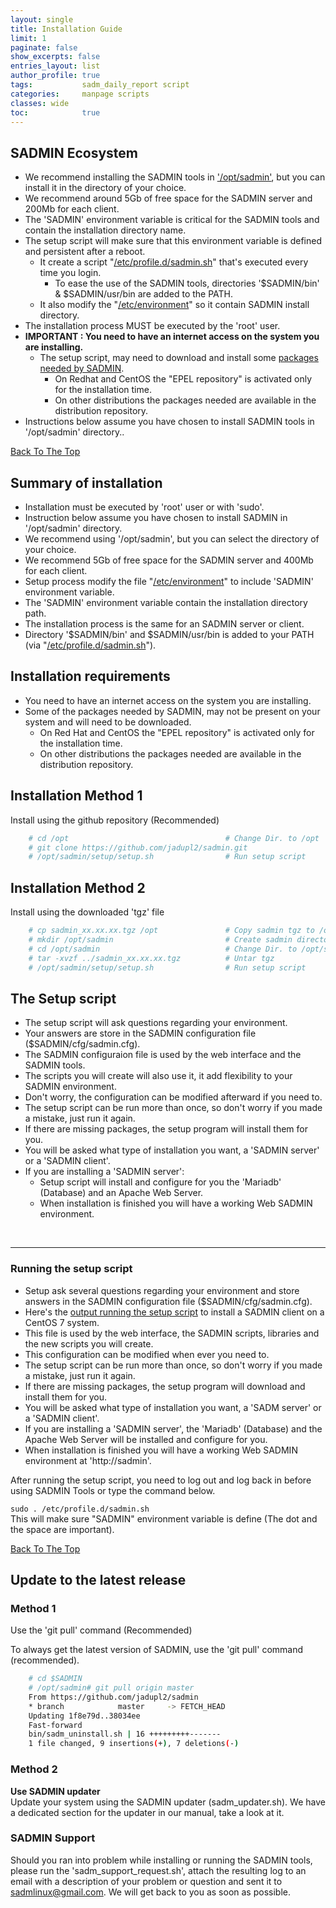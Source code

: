 ```yaml
---
layout: single
title: Installation Guide
limit: 1
paginate: false
show_excerpts: false
entries_layout: list
author_profile: true
tags:           sadm_daily_report script 
categories:     manpage scripts 
classes: wide
toc:            true
---
```


## SADMIN Ecosystem

* We recommend installing the SADMIN tools in ['/opt/sadmin'](/assets/img/directory_structure.png), 
but you can install it in the directory of your choice.
* We recommend around 5Gb of free space for the SADMIN server and 200Mb for each client.
* The 'SADMIN' environment variable is critical for the SADMIN tools and contain the installation directory name.
* The setup script will make sure that this environment variable is defined and persistent after a reboot.
  * It create a script "[/etc/profile.d/sadmin.sh](https://sadmin.ca/assets/img/files/etc_profile_d_sadmin_sh.png)" that's executed every time you login.
    * To ease the use of the SADMIN tools, directories '$SADMIN/bin' & $SADMIN/usr/bin are added to the PATH.
  * It also modify the "[/etc/environment](https://sadmin.ca/assets/img/files/etc_environment.png)" so it contain SADMIN install directory.
* The installation process MUST be executed by the 'root' user.
* **IMPORTANT : You need to have an internet access on the system you are installing.**  
  * The setup script, may need to download and install some [packages needed by SADMIN](https://sadmin.ca/_pages/requirements).
    * On Redhat and CentOS the "EPEL repository" is activated only for the installation time.
    * On other distributions the packages needed are available in the distribution repository.
* Instructions below assume you have chosen to install SADMIN tools in '/opt/sadmin' directory..

[Back To The Top](#top_of_page)

## Summary of installation

- Installation must be executed by 'root' user or with 'sudo'.
- Instruction below assume you have chosen to install SADMIN in '/opt/sadmin' directory.
- We recommend using '/opt/sadmin', but you can select the directory of your choice.
- We recommend 5Gb of free space for the SADMIN server and 400Mb for each client.
- Setup process modify the file "[/etc/environment](/assets/img/files/etc_environment.png)" to include 'SADMIN' environment variable.
- The 'SADMIN' environment variable contain the installation directory path.
- The installation process is the same for an SADMIN server or client.
- Directory '$SADMIN/bin' and $SADMIN/usr/bin is added to your PATH (via "[/etc/profile.d/sadmin.sh](/assets/img/files/etc_profile_d_sadmin_sh.png)"). 

## Installation requirements
- You need to have an internet access on the system you are installing.
- Some of the packages needed by SADMIN, may not be present on your system and will need to be downloaded.
  - On Red Hat and CentOS the "EPEL repository" is activated only for the installation time.
  - On other distributions the packages needed are available in the distribution repository.

 
## Installation Method 1  
Install using the github repository (Recommended)
```bash
    # cd /opt                                   # Change Dir. to /opt
    # git clone https://github.com/jadupl2/sadmin.git
    # /opt/sadmin/setup/setup.sh                # Run setup script
```

## Installation Method 2  
Install using the downloaded 'tgz' file   
```bash
    # cp sadmin_xx.xx.xx.tgz /opt               # Copy sadmin tgz to /opt
    # mkdir /opt/sadmin                         # Create sadmin directory
    # cd /opt/sadmin                            # Change Dir. to /opt/sadmin
    # tar -xvzf ../sadmin_xx.xx.xx.tgz          # Untar tgz
    # /opt/sadmin/setup/setup.sh                # Run setup script
```

## The Setup script  
- The setup script will ask questions regarding your environment.  
- Your answers are store in the SADMIN configuration file ($SADMIN/cfg/sadmin.cfg).  
- The SADMIN configuraion file is used by the web interface and the SADMIN tools.  
- The scripts you will create will also use it, it add flexibility to your SADMIN environment.  
- Don't worry, the configuration can be modified afterward if you need to.  
- The setup script can be run more than once, so don't worry if you made a mistake, just run it again.  
- If there are missing packages, the setup program will install them for you.  
- You will be asked what type of installation you want, a 'SADMIN server' or a 'SADMIN client'.  
- If you are installing a 'SADMIN server':  
    - Setup script will install and configure for you the 'Mariadb' (Database) and an Apache Web Server.  
    - When installation is finished you will have a working Web SADMIN environment.  


<br>

---

### Running the setup script
* Setup ask several questions regarding your environment and store answers in the SADMIN configuration file ($SADMIN/cfg/sadmin.cfg).  
* Here's the [output running the setup script](https://sadmin.ca/assets//pdf/setup_centos7.pdf) to install a SADMIN client on a CentOS 7 system.
* This file is used by the web interface, the SADMIN scripts, libraries and the new scripts you will create.  
* This configuration can be modified when ever you need to.  
* The setup script can be run more than once, so don't worry if you made a mistake, just run it again.
* If there are missing packages, the setup program will download and install them for you.
* You will be asked what type of installation you want, a 'SADM server' or a 'SADMIN client'.
* If you are installing a 'SADMIN server', the 'Mariadb' (Database) and the Apache Web Server will be installed and configure for you.  
* When installation is finished you will have a working Web SADMIN environment at 'http://sadmin'.

After running the setup script, you need to log out and log back in before using SADMIN Tools or type the command below.  

`sudo . /etc/profile.d/sadmin.sh`   
This will make sure "SADMIN" environment variable is define (The dot and the space are important).  

[Back To The Top](#top_of_page)



## Update to the latest release  

### Method 1  
Use the 'git pull' command (Recommended)

To always get the latest version of SADMIN, use the 'git pull' command (recommended).
```bash
    # cd $SADMIN
    # /opt/sadmin# git pull origin master
    From https://github.com/jadupl2/sadmin
    * branch            master     -> FETCH_HEAD
    Updating 1f8e79d..38034ee
    Fast-forward
    bin/sadm_uninstall.sh | 16 +++++++++-------
    1 file changed, 9 insertions(+), 7 deletions(-)
```

### Method 2  
**Use SADMIN updater**  
Update your system using the SADMIN updater (sadm_updater.sh).
We have a dedicated section for the updater in our manual, take a look at it.

### SADMIN Support  
Should you ran into problem while installing or running the SADMIN tools, please run the 
'sadm_support_request.sh', attach the resulting log to an email with a description of your 
problem or question and sent it to [sadmlinux@gmail.com](mailto:sadmlinux@gmail.com). 
We will get back to you as soon as possible.  
